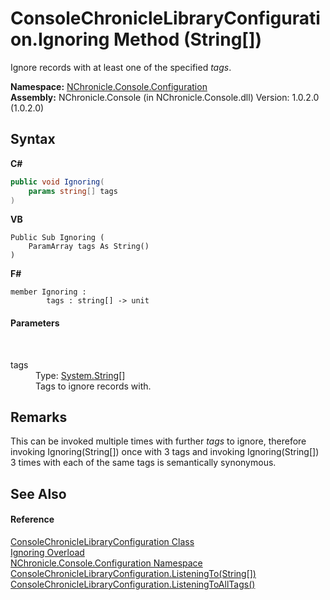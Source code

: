 # ConsoleChronicleLibraryConfiguration.Ignoring Method (String[])
 

Ignore records with at least one of the specified *tags*.

**Namespace:**&nbsp;<a href="N_NChronicle_Console_Configuration.md">NChronicle.Console.Configuration</a><br />**Assembly:**&nbsp;NChronicle.Console (in NChronicle.Console.dll) Version: 1.0.2.0 (1.0.2.0)

## Syntax

**C#**<br />
``` C#
public void Ignoring(
	params string[] tags
)
```

**VB**<br />
``` VB
Public Sub Ignoring ( 
	ParamArray tags As String()
)
```

**F#**<br />
``` F#
member Ignoring : 
        tags : string[] -> unit 

```


#### Parameters
&nbsp;<dl><dt>tags</dt><dd>Type: <a href="http://msdn2.microsoft.com/en-us/library/s1wwdcbf" target="_blank">System.String</a>[]<br />Tags to ignore records with.</dd></dl>

## Remarks
This can be invoked multiple times with further *tags* to ignore, therefore invoking Ignoring(String[]) once with 3 tags and invoking Ignoring(String[]) 3 times with each of the same tags is semantically synonymous.

## See Also


#### Reference
<a href="T_NChronicle_Console_Configuration_ConsoleChronicleLibraryConfiguration.md">ConsoleChronicleLibraryConfiguration Class</a><br /><a href="Overload_NChronicle_Console_Configuration_ConsoleChronicleLibraryConfiguration_Ignoring.md">Ignoring Overload</a><br /><a href="N_NChronicle_Console_Configuration.md">NChronicle.Console.Configuration Namespace</a><br /><a href="M_NChronicle_Console_Configuration_ConsoleChronicleLibraryConfiguration_ListeningTo_1.md">ConsoleChronicleLibraryConfiguration.ListeningTo(String[])</a><br /><a href="M_NChronicle_Console_Configuration_ConsoleChronicleLibraryConfiguration_ListeningToAllTags.md">ConsoleChronicleLibraryConfiguration.ListeningToAllTags()</a><br />
